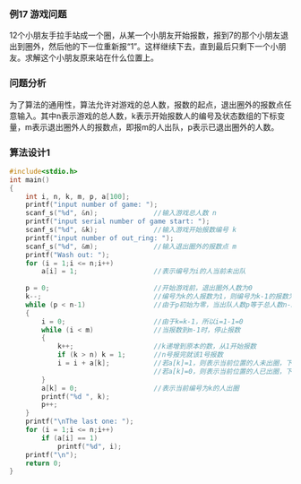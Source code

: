 ### 例17 游戏问题
12个小朋友手拉手站成一个圈，从某一个小朋友开始报数，报到7的那个小朋友退出到圈外，然后他的下一位重新报“1”。这样继续下去，直到最后只剩下一个小朋友。求解这个小朋友原来站在什么位置上。
### 问题分析
为了算法的通用性，算法允许对游戏的总人数，报数的起点，退出圈外的报数点任意输入。其中n表示游戏的总人数，k表示开始报数人的编号及状态数组的下标变量，m表示退出圈外人的报数点，即报m的人出队，p表示已退出圈外的人数。
### 算法设计1
```c
#include<stdio.h>
int main()
{
    int i, n, k, m, p, a[100];
    printf("input number of game: ");
    scanf_s("%d", &n);              //输入游戏总人数 n
    printf("input serial number of game start: ");
    scanf_s("%d", &k);              //输入游戏开始报数编号 k
    printf("input number of out_ring: ");
    scanf_s("%d", &m);              //输入退出圈外的报数点 m
    printf("Wash out: ");
    for (i = 1;i <= n;i++)
        a[i] = 1;                   //表示编号为i的人当前未出队
    
    p = 0;                          //开始游戏前，退出圈外人数为0
    k--;                            //编号为k的人报数为1，则编号为k-1的报数为0
    while (p < n-1)                 //由于p初始为零，当出队人数p等于总人数n-2时，已循环了n-1次，停止循环
    {
        i = 0;                      //由于k=k-1，所以i=1-1=0
        while (i < m)               //当报数到m-1时，停止报数
        {
            k++;                    //k递增到原本的数，从1开始报数
            if (k > n) k = 1;       //n号报完就该1号报数
            i = i + a[k];           //若a[k]=1，则表示当前位置的人未出圈，下一位继续报数+1
                                    //若a[k]=0，则表示当前位置的人已出圈，下一位继续报数不变
        }
        a[k] = 0;                   //表示当前编号为k的人出圈
        printf("%d ", k);
        p++;
    }
    printf("\nThe last one: ");
    for (i = 1;i <= n;i++)
        if (a[i] == 1)
            printf("%d", i);
    printf("\n");
    return 0;
}
```